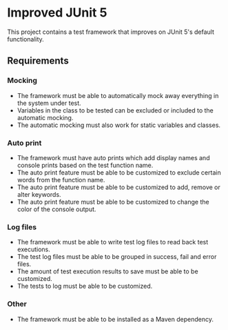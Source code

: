 # Improved JUnit 5

This project contains a test framework that improves on JUnit 5's default functionality.

## Requirements

### Mocking

- The framework must be able to automatically mock away everything in the system under test.
- Variables in the class to be tested can be excluded or included to the automatic mocking.
- The automatic mocking must also work for static variables and classes.

### Auto print

- The framework must have auto prints which add display names and console prints based on the test function name.
- The auto print feature must be able to be customized to exclude certain words from the function name.
- The auto print feature must be able to be customized to add, remove or alter keywords.
- The auto print feature must be able to be customized to change the color of the console output.

### Log files

- The framework must be able to write test log files to read back test executions.
- The test log files must be able to be grouped in success, fail and error files.
- The amount of test execution results to save must be able to be customized.
- The tests to log must be able to be customized.

### Other

- The framework must be able to be installed as a Maven dependency.
